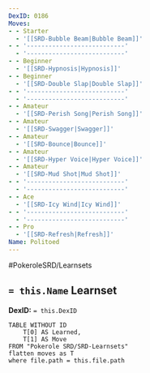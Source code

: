 ```yaml
---
DexID: 0186
Moves:
- - Starter
  - '[[SRD-Bubble Beam|Bubble Beam]]'
- - '---------------------------'
  - '---------------------------'
- - Beginner
  - '[[SRD-Hypnosis|Hypnosis]]'
- - Beginner
  - '[[SRD-Double Slap|Double Slap]]'
- - '---------------------------'
  - '---------------------------'
- - Amateur
  - '[[SRD-Perish Song|Perish Song]]'
- - Amateur
  - '[[SRD-Swagger|Swagger]]'
- - Amateur
  - '[[SRD-Bounce|Bounce]]'
- - Amateur
  - '[[SRD-Hyper Voice|Hyper Voice]]'
- - Amateur
  - '[[SRD-Mud Shot|Mud Shot]]'
- - '---------------------------'
  - '---------------------------'
- - Ace
  - '[[SRD-Icy Wind|Icy Wind]]'
- - '---------------------------'
  - '---------------------------'
- - Pro
  - '[[SRD-Refresh|Refresh]]'
Name: Politoed
---
```


#PokeroleSRD/Learnsets

## `= this.Name` Learnset

**DexID:** `= this.DexID`

```dataview
TABLE WITHOUT ID
    T[0] AS Learned,
    T[1] AS Move
FROM "Pokerole SRD/SRD-Learnsets"
flatten moves as T
where file.path = this.file.path
```
